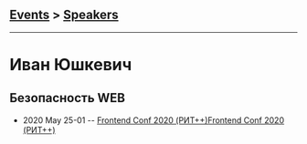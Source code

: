 ## [Events](../README.md) > [Speakers](../speakers.md)
---

# Иван Юшкевич

## Безопасность WEB
- 2020 May 25-01 -- [Frontend Conf 2020 (РИТ++)](https://www.youtube.com/watch?v=u8dW6i87WPc,https://www.youtube.com/watch?v=8JbFN-kOTl4)[Frontend Conf 2020 (РИТ++)](https://www.youtube.com/watch?v=u8dW6i87WPc,https://www.youtube.com/watch?v=8JbFN-kOTl4)    
